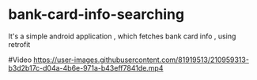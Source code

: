 # bank-card-info-searching
It's a simple android application , which fetches bank card info , using retrofit

#Video
https://user-images.githubusercontent.com/81919513/210959313-b3d2b17c-d04a-4b6e-971a-b43eff7841de.mp4

